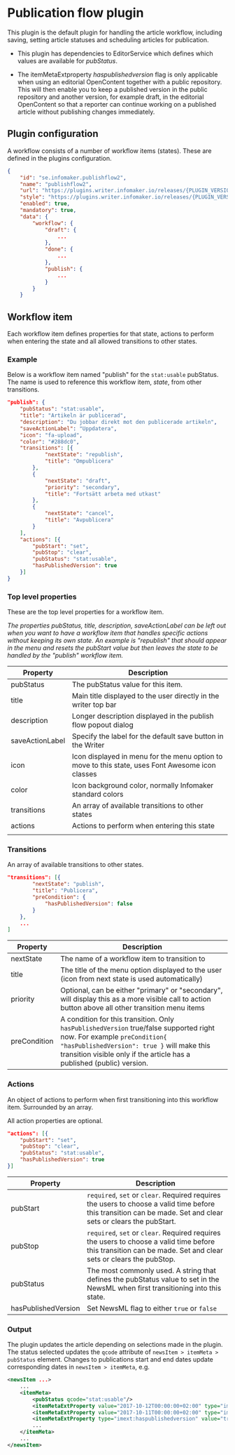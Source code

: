 # Publication flow plugin
This plugin is the default plugin for handling the article workflow, including saving, setting article statuses and scheduling articles for publication.

* This plugin has dependencies to EditorService which defines which values are available for _pubStatus_.

* The itemMetaExtproperty _haspublishedversion_ flag is only applicable when using an editorial OpenContent together with a public repository. This will then enable you to keep a published version in the public repository and another version, for example draft, in the editorial OpenContent so that a reporter can continue working on a published article without publishing changes immediately.

## Plugin configuration
A workflow consists of a number of workflow items (states). These are defined in the plugins configuration.

```json
{
    "id": "se.infomaker.publishflow2",
    "name": "publishflow2",
    "url": "https://plugins.writer.infomaker.io/releases/{PLUGIN_VERSION}/im-publishflow2.js",
    "style": "https://plugins.writer.infomaker.io/releases/{PLUGIN_VERSION}/im-publishflow2.css",
    "enabled": true,
    "mandatory": true,
    "data": {
        "workflow": {
            "draft": {
                ...
            },
            "done": {
                ...
            },
            "publish": {
                ...
            }
        }
    }
```

## Workflow item
Each workflow item defines properties for that state, actions to perform when entering the state and all allowed transitions to other states.

### Example
Below is a workflow item named "publish" for the `stat:usable` pubStatus. The name is used to reference this workflow item, _state_, from other transitions.

```json
"publish": {
    "pubStatus": "stat:usable",
    "title": "Artikeln är publicerad",
    "description": "Du jobbar direkt mot den publicerade artikeln",
    "saveActionLabel": "Uppdatera",
    "icon": "fa-upload",
    "color": "#288dc0",
    "transitions": [{
            "nextState": "republish",
            "title": "Ompublicera"
        },
        {
            "nextState": "draft",
            "priority": "secondary",
            "title": "Fortsätt arbeta med utkast"
        },
        {
            "nextState": "cancel",
            "title": "Avpublicera"
        }
    ],
    "actions": [{
        "pubStart": "set",
        "pubStop": "clear",
        "pubStatus": "stat:usable",
        "hasPublishedVersion": true
    }]
}
```

### Top level properties
These are the top level properties for a workflow item.

_The properties pubStatus, title, description, saveActionLabel can be left out when you want to have a workflow item that handles specific actions without keeping its own state. An example is "republish" that should appear in the menu and resets the pubStart value but then leaves the state to be handled by the "publish" workflow item._

| Property | Description |
|----------|-------------|
|pubStatus|The pubStatus value for this item. |
|title|Main title displayed to the user directly in the writer top bar
|description|Longer description displayed in the publish flow popout dialog|
|saveActionLabel|Specify the label for the default save button in the Writer|
|icon|Icon displayed in menu for the menu option to move to this state, uses Font Awesome icon classes|
|color|Icon background color, normally Infomaker standard colors|
|transitions|An array of available transitions to other states|
|actions|Actions to perform when entering this state|
|||

### Transitions
An array of available transitions to other states.

```json
"transitions": [{
        "nextState": "publish",
        "title": "Publicera",
        "preCondition": {
            "hasPublishedVersion": false
        }
    },
    ...
]
```

| Property | Description |
|----------|-------------|
|nextState|The name of a workflow item to transition to|
|title|The title of the menu option displayed to the user (icon from next state is used automatically)|
|priority|Optional, can be either "primary" or "secondary", will display this as a more visible call to action button above all other transition menu items|
|preCondition|A condition for this transition. Only `hasPublishedVersion` true/false supported right now. For example ```preCondition{ "hasPublishedVersion": true }``` will make this transition visible only if the article has a published (public) version. |

### Actions
An object of actions to perform when first transitioning into this workflow item. Surrounded by an array.

All action properties are optional.
```json
"actions": [{
    "pubStart": "set",
    "pubStop": "clear",
    "pubStatus": "stat:usable",
    "hasPublishedVersion": true
}]

```
| Property | Description |
|----------|-------------|
|pubStart|`required`, `set` or `clear`. Required requires the users to choose a valid time before this transition can be made. Set and clear sets or clears the pubStart.|
|pubStop|`required`, `set` or `clear`. Required requires the users to choose a valid time before this transition can be made. Set and clear sets or clears the pubStop.|
|pubStatus|The most commonly used. A string that defines the pubStatus value to set in the NewsML when first transitioning into this state.|
|hasPublishedVersion|Set NewsML flag to either `true` or `false`|



### Output
The plugin updates the article depending on selections made in the plugin. The status selected updates the
`qcode` attribute of `newsItem > itemMeta > pubStatus` element. Changes to publications start and end dates
update corresponding dates in `newsItem > itemMeta`, e.g.

```xml
<newsItem ...>
    ...
    <itemMeta>
        <pubStatus qcode="stat:usable"/>
        <itemMetaExtProperty value="2017-10-12T00:00:00+02:00" type="imext:pubstart"/>
        <itemMetaExtProperty value="2017-10-11T00:00:00+02:00" type="imext:pubstop"/>
        <itemMetaExtProperty type="imext:haspublishedversion" value="true"/>
        ...
    </itemMeta>
    ...
</newsItem>
```
